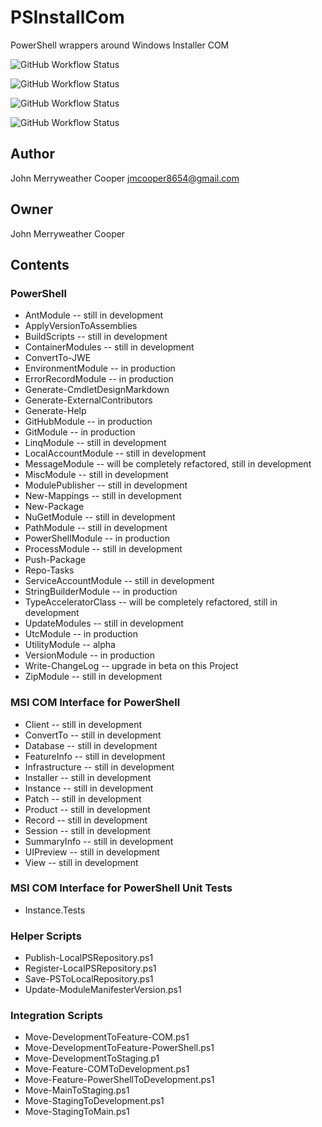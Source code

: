 # PSInstallCom
PowerShell wrappers around Windows Installer COM

![GitHub Workflow Status](https://github.com/jmcooper176/PowerShellModules/actions/workflows/codeql.yml/badge.svg)

![GitHub Workflow Status](https://github.com//actions/workflows/msbuild-CI-Build.yml/badge.svg)

![GitHub Workflow Status](https://github.com/jmcooper176/PowerShellModules/actions/workflows/powershell.yml/badge.svg)

![GitHub Workflow Status](https://github.com/jmcooper176/PowerShellModules/actions/workflows/yaml-CI-Build.yml/badge.svg)

## Author

John Merryweather Cooper <jmcooper8654@gmail.com>

## Owner

John Merryweather Cooper

## Contents

### PowerShell

* AntModule -- still in development
* ApplyVersionToAssemblies
* BuildScripts -- still in development
* ContainerModules -- still in development
* ConvertTo-JWE
* EnvironmentModule -- in production
* ErrorRecordModule -- in production
* Generate-CmdletDesignMarkdown
* Generate-ExternalContributors
* Generate-Help
* GitHubModule -- in production
* GitModule -- in production
* LinqModule -- still in development
* LocalAccountModule -- still in development
* MessageModule -- will be completely refactored, still in development
* MiscModule -- still in development
* ModulePublisher -- still in development
* New-Mappings -- still in development
* New-Package
* NuGetModule -- still in development
* PathModule -- still in development
* PowerShellModule -- in production
* ProcessModule -- still in development
* Push-Package
* Repo-Tasks
* ServiceAccountModule -- still in development
* StringBuilderModule -- in production
* TypeAcceleratorClass -- will be completely refactored, still in development
* UpdateModules -- still in development
* UtcModule -- in production
* UtilityModule -- alpha
* VersionModule -- in production
* Write-ChangeLog -- upgrade in beta on this Project
* ZipModule -- still in development

### MSI COM Interface for PowerShell

* Client -- still in development
* ConvertTo -- still in development
* Database -- still in development
* FeatureInfo -- still in development
* Infrastructure -- still in development
* Installer -- still in development
* Instance -- still in development
* Patch -- still in development
* Product -- still in development
* Record -- still in development
* Session -- still in development
* SummaryInfo -- still in development
* UIPreview -- still in development
* View -- still in development

### MSI COM Interface for PowerShell Unit Tests

* Instance.Tests

### Helper Scripts

* Publish-LocalPSRepository.ps1
* Register-LocalPSRepository.ps1
* Save-PSToLocalRepository.ps1
* Update-ModuleManifesterVersion.ps1

### Integration Scripts

* Move-DevelopmentToFeature-COM.ps1
* Move-DevelopmentToFeature-PowerShell.ps1
* Move-DevelopmentToStaging.p1
* Move-Feature-COMToDevelopment.ps1
* Move-Feature-PowerShellToDevelopment.ps1
* Move-MainToStaging.ps1
* Move-StagingToDevelopment.ps1
* Move-StagingToMain.ps1
